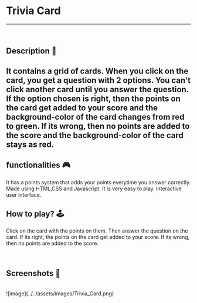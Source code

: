 # **Trivia Card** 

---

<br>

## **Description 📃**
It contains a grid of cards. When you click on the card, you get a question with 2 options. You can't click another card until you answer the question. If the option chosen is right, then the points on the card get added to your score and the background-color of the card  changes from red to green. If its wrong, then no points are added to the score and the background-color of the card stays as red. 
- 

## **functionalities 🎮**
It has a points system that adds your points everytime you answer correctly.
Made using HTML,CSS and Javascript.
It is very easy to play.
Interactive user interface.
<br>

## **How to play? 🕹️**
Click on the card with the points on them. Then answer the question on the card. If its right, the points on the card get added to your score. If its wrong, then no points are added to the score. 

<br>

## **Screenshots 📸**

<br>
![image](../../assets/images/Trivia_Card.png)

